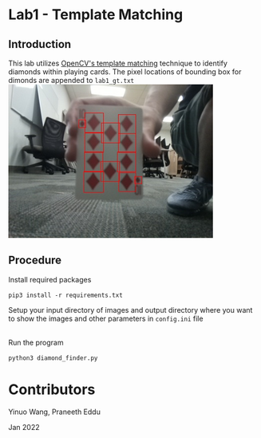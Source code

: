# Lab1 - Template Matching

## Introduction
This lab utilizes [OpenCV's template matching](https://docs.opencv.org/4.x/d4/dc6/tutorial_py_template_matching.html) technique to identify diamonds within playing cards. The pixel locations of bounding box for dimonds are appended to `lab1_gt.txt` <br/>
![Resulting_image](../media/frame0000.jpg)

## Procedure
Install required packages
```
pip3 install -r requirements.txt 
```
Setup your input directory of images and output directory where you want to show the images and other parameters in `config.ini` file <br/><br/>

Run the program
```
python3 diamond_finder.py
```
# Contributors
Yinuo Wang, Praneeth Eddu

Jan 2022
